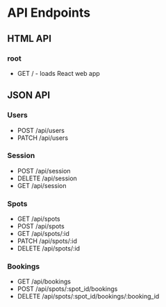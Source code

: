 # API Endpoints
## HTML API
### root
* GET / - loads React web app

## JSON API
### Users
* POST /api/users
* PATCH /api/users

### Session
* POST /api/session
* DELETE /api/session
* GET /api/session

### Spots
* GET /api/spots
* POST /api/spots
* GET /api/spots/:id
* PATCH /api/spots/:id
* DELETE /api/spots/:id

### Bookings
* GET /api/bookings
* POST /api/spots/:spot_id/bookings
* DELETE /api/spots/:spot_id/bookings/:booking_id

